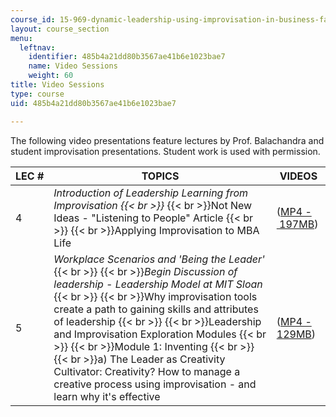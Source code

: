 ```yaml
---
course_id: 15-969-dynamic-leadership-using-improvisation-in-business-fall-2004
layout: course_section
menu:
  leftnav:
    identifier: 485b4a21dd80b3567ae41b6e1023bae7
    name: Video Sessions
    weight: 60
title: Video Sessions
type: course
uid: 485b4a21dd80b3567ae41b6e1023bae7

---
```


The following video presentations feature lectures by Prof. Balachandra and student improvisation presentations. Student work is used with permission.

| LEC # | TOPICS | VIDEOS |
| --- | --- | --- |
| 4 | _Introduction of Leadership Learning from Improvisation  {{< br >}}_  {{< br >}}Not New Ideas - "Listening to People" Article  {{< br >}}  {{< br >}}Applying Improvisation to MBA Life | ([MP4 - 197MB](https://archive.org/download/MIT15.969F04/ocw-15.969-lec-mit-04nov2004-220k.mp4)) |
| 5 | _Workplace Scenarios and 'Being the Leader'_  {{< br >}}  {{< br >}}_Begin Discussion of leadership - Leadership Model at MIT Sloan_  {{< br >}}  {{< br >}}Why improvisation tools create a path to gaining skills and attributes of leadership  {{< br >}}  {{< br >}}Leadership and Improvisation Exploration Modules  {{< br >}}  {{< br >}}Module 1: Inventing  {{< br >}}  {{< br >}}a) The Leader as Creativity Cultivator: Creativity? How to manage a creative process using improvisation - and learn why it's effective | ([MP4 - 129MB](https://archive.org/download/MIT15.969F04/ocw-15.969-lec-mit-09nov2004-220k.mp4))